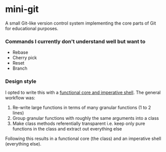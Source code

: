 # mini-git
A small Git-like version control system implementing the core parts of Git for educational purposes.

### Commands I currently don't understand well but want to
- Rebase
- Cherry pick
- Reset
- Branch

### Design style

I opted to write this with a [functional core and imperative shell](https://www.destroyallsoftware.com/screencasts/catalog/imperative-to-oo-to-functional). The general workflow was:
1. Re-write large functions in terms of many granular functions (1 to 2 lines)
2. Group granular functions with roughly the same arguments into a class
3. Make class methods referentially transparent i.e. keep only pure functions in the class and extract out everything else

Following this results in a functional core (the class) and an imperative shell (everything else).
